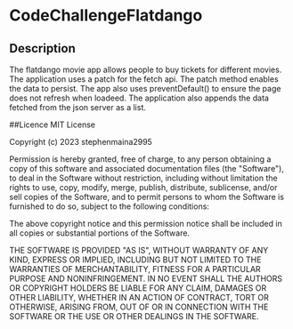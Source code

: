 # CodeChallengeFlatdango

## Description 
The flatdango movie app allows people to buy tickets for different movies.
The application uses a patch for the fetch api. The patch method enables the data 
to persist. The app also uses preventDefault() to ensure the page does not refresh when 
loadeed. The application also appends the data fetched from the json server as a list.

##Licence
MIT License

Copyright (c) 2023 stephenmaina2995

Permission is hereby granted, free of charge, to any person obtaining a copy
of this software and associated documentation files (the "Software"), to deal
in the Software without restriction, including without limitation the rights
to use, copy, modify, merge, publish, distribute, sublicense, and/or sell
copies of the Software, and to permit persons to whom the Software is
furnished to do so, subject to the following conditions:

The above copyright notice and this permission notice shall be included in all
copies or substantial portions of the Software.

THE SOFTWARE IS PROVIDED "AS IS", WITHOUT WARRANTY OF ANY KIND, EXPRESS OR
IMPLIED, INCLUDING BUT NOT LIMITED TO THE WARRANTIES OF MERCHANTABILITY,
FITNESS FOR A PARTICULAR PURPOSE AND NONINFRINGEMENT. IN NO EVENT SHALL THE
AUTHORS OR COPYRIGHT HOLDERS BE LIABLE FOR ANY CLAIM, DAMAGES OR OTHER
LIABILITY, WHETHER IN AN ACTION OF CONTRACT, TORT OR OTHERWISE, ARISING FROM,
OUT OF OR IN CONNECTION WITH THE SOFTWARE OR THE USE OR OTHER DEALINGS IN THE
SOFTWARE.

